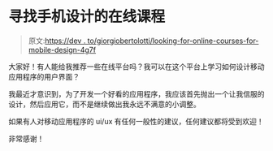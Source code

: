 # 寻找手机设计的在线课程

> 原文:[https://dev . to/giorgiobertolotti/looking-for-online-courses-for-mobile-design-4g7f](https://dev.to/giorgiobertolotti/looking-for-online-courses-for-mobile-design-4g7f)

大家好！有人能给我推荐一些在线平台吗？我可以在这个平台上学习如何设计移动应用程序的用户界面？

我最近才意识到，为了开发一个好看的应用程序，我应该首先抛出一个让我信服的设计，然后应用它，而不是继续做出我永远不满意的小调整。

如果有人对移动应用程序的 ui/ux 有任何一般性的建议，任何建议都将受到欢迎！

非常感谢！